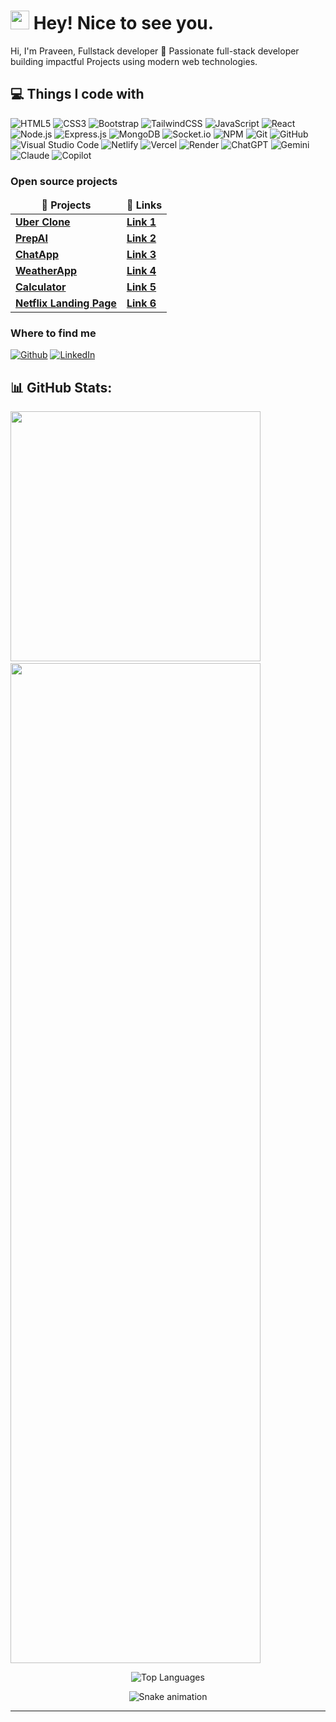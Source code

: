 <h1><img src="https://emojis.slackmojis.com/emojis/images/1531849430/4246/blob-sunglasses.gif?1531849430" width="30"/> Hey! Nice to see you.</h1>


<p>Hi, I'm Praveen, Fullstack developer 🚀 Passionate full-stack developer building impactful Projects using modern web technologies.</p>

## 💻 Things I code with
![HTML5](https://img.shields.io/badge/html5-%23E34F26.svg?style=for-the-badge&logo=html5&logoColor=white)
![CSS3](https://img.shields.io/badge/css3-%231572B6.svg?style=for-the-badge&logo=css3&logoColor=white)
![Bootstrap](https://img.shields.io/badge/bootstrap-%23563D7C.svg?style=for-the-badge&logo=bootstrap&logoColor=white)
![TailwindCSS](https://img.shields.io/badge/tailwindcss-%2338B2AC.svg?style=for-the-badge&logo=tailwind-css&logoColor=white)
![JavaScript](https://img.shields.io/badge/javascript-%23F7DF1E.svg?style=for-the-badge&logo=javascript&logoColor=black)
![React](https://img.shields.io/badge/react-%2361DAFB.svg?style=for-the-badge&logo=react&logoColor=black)
![Node.js](https://img.shields.io/badge/node.js-%23339933.svg?style=for-the-badge&logo=node.js&logoColor=white)
![Express.js](https://img.shields.io/badge/express.js-%23000000.svg?style=for-the-badge&logo=express&logoColor=white)
![MongoDB](https://img.shields.io/badge/mongodb-%2347A248.svg?style=for-the-badge&logo=mongodb&logoColor=white)
![Socket.io](https://img.shields.io/badge/socket.io-%23010101.svg?style=for-the-badge&logo=socket.io&logoColor=white)
![NPM](https://img.shields.io/badge/npm-%23CB3837.svg?style=for-the-badge&logo=npm&logoColor=white)
![Git](https://img.shields.io/badge/git-%23F05032.svg?style=for-the-badge&logo=git&logoColor=white)
![GitHub](https://img.shields.io/badge/github-%23121011.svg?style=for-the-badge&logo=github&logoColor=white)
![Visual Studio Code](https://img.shields.io/badge/VSCode-%23007ACC.svg?style=for-the-badge&logo=visual-studio-code&logoColor=white)
![Netlify](https://img.shields.io/badge/netlify-%23000000.svg?style=for-the-badge&logo=netlify&logoColor=#00C7B7)
![Vercel](https://img.shields.io/badge/vercel-%23000000.svg?style=for-the-badge&logo=vercel&logoColor=white)
![Render](https://img.shields.io/badge/render-%23000000.svg?style=for-the-badge&logo=render&logoColor=white)
![ChatGPT](https://img.shields.io/badge/ChatGPT-%234285F4.svg?style=for-the-badge&logo=openai&logoColor=white)
![Gemini](https://img.shields.io/badge/Gemini-%23007bff.svg?style=for-the-badge&logo=google&logoColor=white)
![Claude](https://img.shields.io/badge/Claude-%23000000.svg?style=for-the-badge&logo=anthropic&logoColor=white) 
![Copilot](https://img.shields.io/badge/Copilot-%23000000.svg?style=for-the-badge&logo=githubcopilot&logoColor=white)



<h3>Open source projects</h3>
<table>
  <thead align="center">
    <tr border: none;>
      <td><b>🎁 Projects</b></td> 
		<td><b>🔗 Links</b></td>
    </tr>
  </thead>
  <tbody>
    <tr>
      <td><a href="https://github.com/PraveenD333/Uber"><b>Uber Clone</b></a></td>
		<td><a href="https://uber-zeta-five.vercel.app/"><b>Link 1</b></a></td>
    </tr>
	<tr>
		<td><a href="https://github.com/PraveenD333/PrepAI"><b>PrepAI</b></a></td>
		<td><a href="https://praveen-prep-ai-ivory.vercel.app/"><b>Link 2</b></a></td>
	</tr>
	<tr>
      <td><a href="https://github.com/PraveenD333/ChatApp"><b>ChatApp</b></a></td>
	  <td><a href="https://praveen-chatapp.vercel.app/login"><b>Link 3</b></a></td>
    </tr>
    <tr>
      <td><a href="https://github.com/PraveenD333/Weather"><b>WeatherApp</b></a></td>
	  <td><a href="https://praveen-weather.vercel.app/"><b>Link 4</b></a></td>
    </tr>
    <tr>
      <td><a href="https://github.com/PraveenD333/Calculator"><b>Calculator</b></a></td>
	  <td><a href="https://calculator-omega-blond-66.vercel.app/"><b>Link 5</b></a></td>
    </tr>
    <tr>
      <td><a href="https://github.com/PraveenD333/Netflix-Page"><b>Netflix Landing Page</b></a></td>
	  <td><a href="https://netflix-page-vert.vercel.app/"><b>Link 6</b></a></td>
    </tr>
  </tbody>
</table>
</p>

<h3>Where to find me</h3>
<p><a href="https://github.com/PraveenD333" target="_blank"><img alt="Github" src="https://img.shields.io/badge/GitHub-%2312100E.svg?&style=for-the-badge&logo=Github&logoColor=white" /></a>
<a href="https://www.linkedin.com/" target="_blank"><img alt="LinkedIn" src="https://img.shields.io/badge/linkedin-%230077B5.svg?&style=for-the-badge&logo=linkedin&logoColor=white" /></a>
</p>

 ## 📊 GitHub Stats:
<p>
<img src="https://github-readme-stats.vercel.app/api?username=PraveenD333&theme=dark" width="400"/> &nbsp;&nbsp; <img src="https://nirzak-streak-stats.vercel.app/?user=PraveenD333&theme=dark" width="400" height="1600"/>
</p>


<p align="center">
	<img src="https://github-readme-stats.vercel.app/api/top-langs/?username=PraveenD333&theme=dark&hide_border=false&include_all_commits=false&count_private=false&layout=compact" alt="Top Languages" />
</p>

<!-- Game Github -->

<div align="center">
  <img src="https://profile-readme-generator.com/assets/snake.svg" alt="Snake animation" />
</div>

------------
